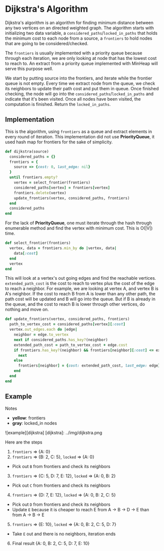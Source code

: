 # Dijkstra's Algorithm
Dijkstra's algorithm is an algorithm for finding minimum distance between any
two vertices on an directed weighted graph. The algorithm starts with initializing
two data variable, a `considered_paths`/`locked_in_paths` that holds the minimum
cost to each node from a source, a `frontiers` to hold nodes that are going
to be considered/checked.

The `frontiers` is usually implemented with a priority queue because through
each iteration, we are only looking at node that has the lowest cost to reach
to. An extract from a priority queue implemented with MinHeap will serve this
purpose well.

We start by putting source into the frontiers, and iterate while the frontier
queue is not empty. Every time we extract node from the queue, we check its neighbors
to update their path cost and put them in queue. Once finished checking, the node
will go into the `considered_paths`/`locked_in_paths` and indicate that
it's been visited. Once all nodes have been visited, the computation is finished.
Return the `locked_in_paths`.

## Implementation
This is the algorithm, using `frontiers` as a queue and extract elements
in every round of iteration. This implementation did not use __PriorityQueue__,
it used hash map for frontiers for the sake of simplicity.
``` ruby
def dijkstra(source)
  considered_paths = {}
  frontiers = {
    source => {cost: 0, last_edge: nil}
  }
  until frontiers.empty?
    vertex = select_frontier(frontiers)
    considered_paths[vertex] = frontiers[vertex]
    frontiers.delete(vertex)
    update_frontiers(vertex, considered_paths, frontiers)
  end
  considered_paths
end
```
For the lack of __PriorityQueue__, one must iterate through the hash through
enumerable method and find the vertex with minimum cost. This is O(|V|) time.
``` ruby
def select_frontier(frontiers)
  vertex, data = frontiers.min_by do |vertex, data|
    data[:cost]
  end
  vertex
end
```
This will look at a vertex's out going edges and find the reachable vertices.
`extended_path_cost` is the cost to reach to vertex plus the cost of the edge
to reach a neighbor. For example, we are looking at vertex A, and vertex B is
A's neighbor. If the cost to reach B from A is lower than any other path, the
path cost will be updated and B will go into the queue. But if B is already
in the queue, and the cost to reach B is lower through other vertices, do nothing
and move on.
``` ruby
def update_frontiers(vertex, considered_paths, frontiers)
  path_to_vertex_cost = considered_paths[vertex][:cost]
  vertex.out_edges.each do |edge|
    neighbor = edge.to_vertex
    next if considered_paths.has_key?(neighbor)
    extended_path_cost = path_to_vertex_cost + edge.cost
    if frontiers.has_key?(neighbor) && frontiers[neighbor][:cost] <= extended_path_cost
      next
    else
      frontiers[neighbor] = {cost: extended_path_cost, last_edge: edge}
    end
  end
end
```

## Example
Notes
* __yellow__: frontiers
* __gray__: locked_in nodes

![example][dijkstra]
[dijkstra]: ../img/dijkstra.png

Here are the steps
1. `frontiers` => {A: 0}
2. `frontiers` => {B: 2, C: 5}, `locked` => {A: 0}
  * Pick out `B` from frontiers and check its neighbors
3. `frontiers` => {C: 5, D: 7, E: 12}, `locked` => {A: 0, B: 2}
  * Pick out `C` from frontiers and check its neighbors
4. `frontiers` => {D: 7, E: 12}, `locked` => {A: 0, B: 2, C: 5}
  * Pick out `D` from frontiers and check its neighbors
  * Update `E` because it is cheaper to reach E from A -> B -> D -> E than
  from A -> B -> E
5. `frontiers` => {E: 10}, `locked` => {A: 0, B: 2, C: 5, D: 7}
  * Take `E` out and there is no neighbors, iteration ends
6. Final result {A: 0, B: 2, C: 5, D: 7, E: 10}

